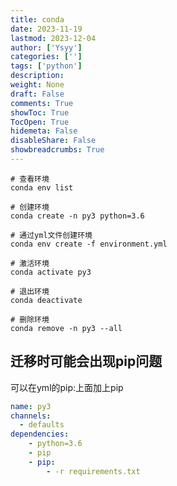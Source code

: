 ```yaml
---
title: conda
date: 2023-11-19
lastmod: 2023-12-04
author: ['Ysyy']
categories: ['']
tags: ['python']
description: 
weight: None
draft: False
comments: True
showToc: True
TocOpen: True
hidemeta: False
disableShare: False
showbreadcrumbs: True
---
```

```shell
# 查看环境
conda env list

# 创建环境
conda create -n py3 python=3.6

# 通过yml文件创建环境
conda env create -f environment.yml

# 激活环境
conda activate py3

# 退出环境
conda deactivate

# 删除环境
conda remove -n py3 --all

```

## 迁移时可能会出现pip问题

可以在yml的pip:上面加上pip

```yml
name: py3
channels:
  - defaults
dependencies:
    - python=3.6
    - pip
    - pip:
        - -r requirements.txt
```